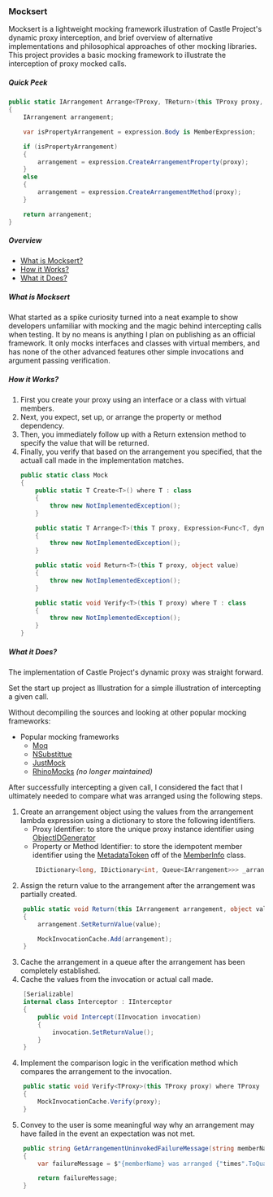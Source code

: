 ### Mocksert

Mocksert is a lightweight mocking framework illustration of Castle Project's dynamic proxy interception, and brief overview of alternative implementations and philosophical approaches of other mocking libraries.  This project provides a basic mocking framework to illustrate the interception of proxy mocked calls.

##### Quick Peek
```csharp
public static IArrangement Arrange<TProxy, TReturn>(this TProxy proxy, Expression<Func<TProxy, TReturn>> expression) where TProxy : class
{
	IArrangement arrangement;

	var isPropertyArrangement = expression.Body is MemberExpression;

	if (isPropertyArrangement)
	{
		arrangement = expression.CreateArrangementProperty(proxy);
	}
	else
	{
		arrangement = expression.CreateArrangementMethod(proxy);
	}

	return arrangement;
}
```

##### Overview
* [What is Mocksert?](#What-Is-Mocksert)
* [How it Works?](#How-it-Works)
* [What it Does?](#What-it-Does)

##### What is Mocksert
What started as a spike curiosity turned into a neat example to show developers unfamiliar with mocking and the magic behind intercepting calls when testing.  It by no means is anything
I plan on publishing as an official framework.  It only mocks interfaces and classes with virtual members, and has none of the other advanced features other simple invocations and argument passing verification.

##### How it Works?
1. First you create your proxy using an interface or a class with virtual members.
2. Next, you expect, set up, or arrange the property or method dependency.
3. Then, you immediately follow up with a Return extension method to specify the value that will be returned.
4. Finally, you verify that based on the arrangement you specified, that the actuall call made in the implementation matches.
    ```csharp
    public static class Mock
    {
        public static T Create<T>() where T : class
        {
            throw new NotImplementedException();
        }

        public static T Arrange<T>(this T proxy, Expression<Func<T, dynamic>> expression)
        {
            throw new NotImplementedException();
        }

        public static void Return<T>(this T proxy, object value)
        {
            throw new NotImplementedException();
        }

        public static void Verify<T>(this T proxy) where T : class
        {
            throw new NotImplementedException();
        }
    }
    ```
##### What it Does?

The implementation of Castle Project's dynamic proxy was straight forward.

Set the start up project as Illustration for a simple illustration of intercepting a given call.

Without decompiling the sources and looking at other popular mocking frameworks:
  * Popular mocking frameworks
    * [Moq](https://github.com/Moq/moq4/wiki/Quickstart)
    * [NSubstittue](http://nsubstitute.github.io)
    * [JustMock](https://www.telerik.com/products/mocking.aspx)
    * [RhinoMocks](https://hibernatingrhinos.com/oss/rhino-mocks) *(no longer maintained)*

After successfully intercepting a given call, I considered the fact that I ultimately needed to compare what was arranged using the following steps.
1. Create an arrangement object using the values from the arrangement lambda expression using a dictionary to store the following identifiers.
    *  Proxy Identifier: to store the unique proxy instance identifier using [ObjectIDGenerator](https://msdn.microsoft.com/en-us/library/system.runtime.serialization.objectidgenerator(v=vs.110).aspx)
    *  Property or Method Identifier: to store the idempotent member identifier using the [MetadataToken](https://msdn.microsoft.com/en-us/library/system.reflection.memberinfo.metadatatoken(v=vs.110).aspx) off of the [MemberInfo](https://msdn.microsoft.com/en-us/library/system.reflection.memberinfo(v=vs.110).aspx) class.
    ```csharp
        IDictionary<long, IDictionary<int, Queue<IArrangement>>> _arrangementQueue;
    ```
2. Assign the return value to the arrangement after the arrangement was partially created.
```csharp
    public static void Return(this IArrangement arrangement, object value)
    {
        arrangement.SetReturnValue(value);

        MockInvocationCache.Add(arrangement);
    }
```
3. Cache the arrangement in a queue after the arrangement has been completely established.
3. Cache the values from the invocation or actual call made.
```csharp
    [Serializable]
    internal class Interceptor : IInterceptor
    {
        public void Intercept(IInvocation invocation)
        {
            invocation.SetReturnValue();
        }
    }
```
4. Implement the comparison logic in the verification method which compares the arrangement to the invocation.
```csharp
    public static void Verify<TProxy>(this TProxy proxy) where TProxy : class
    {
        MockInvocationCache.Verify(proxy);
    }
```
5. Convey to the user is some meaningful way why an arrangement may have failed in the event an expectation was not met.
```csharp
    public string GetArrangementUninvokedFailureMessage(string memberName, int arrangementCount, int invocationCount)
    {
        var failureMessage = $"{memberName} was arranged {"times".ToQuantity(arrangementCount)}, but was called {"times".ToQuantity(invocationCount)}.";

        return failureMessage;
    }
```